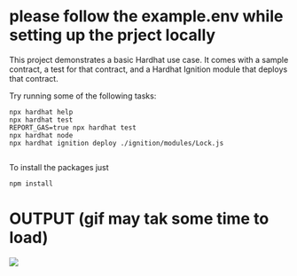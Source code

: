 # please follow the example.env while setting up the prject locally

This project demonstrates a basic Hardhat use case. It comes with a sample contract, a test for that contract, and a Hardhat Ignition module that deploys that contract.

Try running some of the following tasks:

```shell
npx hardhat help
npx hardhat test
REPORT_GAS=true npx hardhat test
npx hardhat node
npx hardhat ignition deploy ./ignition/modules/Lock.js


```
To install the packages just
```shell
npm install
```
# OUTPUT (gif may tak some time to load)
![](https://github.com/Tanmay-codeol/one-piece-nft-gen/blob/main/interact.gif)
